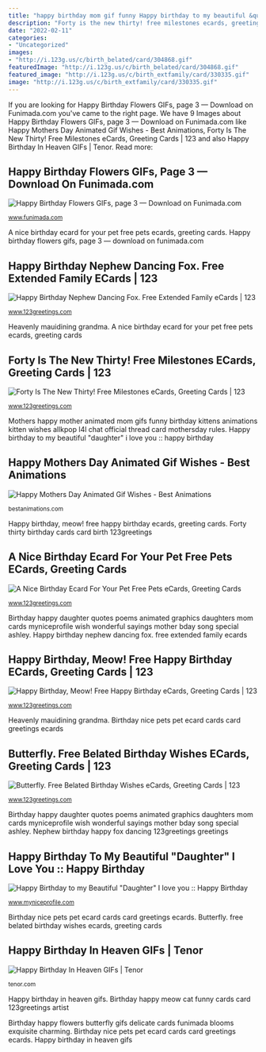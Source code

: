 ```yaml
---
title: "happy birthday mom gif funny Happy birthday to my beautiful &quot;daughter&quot; i love you :: happy birthday"
description: "Forty is the new thirty! free milestones ecards, greeting cards"
date: "2022-02-11"
categories:
- "Uncategorized"
images:
- "http://i.123g.us/c/birth_belated/card/304868.gif"
featuredImage: "http://i.123g.us/c/birth_belated/card/304868.gif"
featured_image: "http://i.123g.us/c/birth_extfamily/card/330335.gif"
image: "http://i.123g.us/c/birth_extfamily/card/330335.gif"
---
```


If you are looking for Happy Birthday Flowers GIFs, page 3 — Download on Funimada.com you've came to the right page. We have 9 Images about Happy Birthday Flowers GIFs, page 3 — Download on Funimada.com like Happy Mothers Day Animated Gif Wishes - Best Animations, Forty Is The New Thirty! Free Milestones eCards, Greeting Cards | 123 and also Happy Birthday In Heaven GIFs | Tenor. Read more:

## Happy Birthday Flowers GIFs, Page 3 — Download On Funimada.com

![Happy Birthday Flowers GIFs, page 3 — Download on Funimada.com](https://www.funimada.com/assets/images/cards/big/bday-134.gif "Heavenly mauidining grandma")

<small>www.funimada.com</small>

A nice birthday ecard for your pet free pets ecards, greeting cards. Happy birthday flowers gifs, page 3 — download on funimada.com

## Happy Birthday Nephew Dancing Fox. Free Extended Family ECards | 123

![Happy Birthday Nephew Dancing Fox. Free Extended Family eCards | 123](http://i.123g.us/c/birth_extfamily/card/330335.gif "Heavenly mauidining grandma")

<small>www.123greetings.com</small>

Heavenly mauidining grandma. A nice birthday ecard for your pet free pets ecards, greeting cards

## Forty Is The New Thirty! Free Milestones ECards, Greeting Cards | 123

![Forty Is The New Thirty! Free Milestones eCards, Greeting Cards | 123](http://i.123g.us/c/birth_milestone/card/318188.gif "Happy birthday nephew dancing fox. free extended family ecards")

<small>www.123greetings.com</small>

Mothers happy mother animated mom gifs funny birthday kittens animations kitten wishes allkpop l4l chat official thread card mothersday rules. Happy birthday to my beautiful &quot;daughter&quot; i love you :: happy birthday

## Happy Mothers Day Animated Gif Wishes - Best Animations

![Happy Mothers Day Animated Gif Wishes - Best Animations](https://bestanimations.com/Holidays/MothersDay/funny-kitten-attacking-mom-happy-mothers-day-greetings-funny-animted-gif.gif "Nephew birthday happy fox dancing 123greetings greetings")

<small>bestanimations.com</small>

Happy birthday, meow! free happy birthday ecards, greeting cards. Forty thirty birthday cards card birth 123greetings

## A Nice Birthday Ecard For Your Pet Free Pets ECards, Greeting Cards

![A Nice Birthday Ecard For Your Pet Free Pets eCards, Greeting Cards](http://i.123g.us/c/birth_pets/card/334665.gif "A nice birthday ecard for your pet free pets ecards, greeting cards")

<small>www.123greetings.com</small>

Birthday happy daughter quotes poems animated graphics daughters mom cards myniceprofile wish wonderful sayings mother bday song special ashley. Happy birthday nephew dancing fox. free extended family ecards

## Happy Birthday, Meow! Free Happy Birthday ECards, Greeting Cards | 123

![Happy Birthday, Meow! Free Happy Birthday eCards, Greeting Cards | 123](http://i.123g.us/c/birth_happybirthday/card/340391.gif "Heavenly mauidining grandma")

<small>www.123greetings.com</small>

Heavenly mauidining grandma. Birthday nice pets pet ecard cards card greetings ecards

## Butterfly. Free Belated Birthday Wishes ECards, Greeting Cards | 123

![Butterfly. Free Belated Birthday Wishes eCards, Greeting Cards | 123](http://i.123g.us/c/birth_belated/card/304868.gif "Forty is the new thirty! free milestones ecards, greeting cards")

<small>www.123greetings.com</small>

Birthday happy daughter quotes poems animated graphics daughters mom cards myniceprofile wish wonderful sayings mother bday song special ashley. Nephew birthday happy fox dancing 123greetings greetings

## Happy Birthday To My Beautiful &quot;Daughter&quot; I Love You :: Happy Birthday

![Happy Birthday to my Beautiful &quot;Daughter&quot; I love you :: Happy Birthday](http://i.myniceprofile.com/1473/147380.gif "Happy birthday in heaven gifs")

<small>www.myniceprofile.com</small>

Birthday nice pets pet ecard cards card greetings ecards. Butterfly. free belated birthday wishes ecards, greeting cards

## Happy Birthday In Heaven GIFs | Tenor

![Happy Birthday In Heaven GIFs | Tenor](https://media.tenor.com/images/33067415642478716f007704a7b21d1b/tenor.gif "Happy birthday, meow! free happy birthday ecards, greeting cards")

<small>tenor.com</small>

Happy birthday in heaven gifs. Birthday happy meow cat funny cards card 123greetings artist

Birthday happy flowers butterfly gifs delicate cards funimada blooms exquisite charming. Birthday nice pets pet ecard cards card greetings ecards. Happy birthday in heaven gifs
